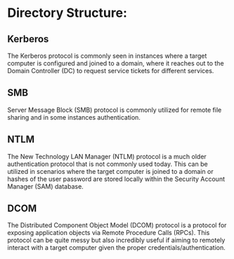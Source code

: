 # Directory Structure:

## Kerberos
The Kerberos protocol is commonly seen in instances where a target computer is configured and joined to a domain, where it reaches out to the Domain Controller (DC) to request service tickets for different services. 

## SMB
Server Message Block (SMB) protocol is commonly utilized for remote file sharing and in some instances authentication.

## NTLM
The New Technology LAN Manager (NTLM) protocol is a much older authentication protocol that is not commonly used today. This can be utilized in scenarios where the target computer is joined to a domain or hashes of the user password are stored locally within the Security Account Manager (SAM) database. 

## DCOM
The Distributed Component Object Model (DCOM) protocol is a protocol for exposing application objects via Remote Procedure Calls (RPCs). This protocol can be quite messy but also incredibly useful if aiming to remotely interact with a target computer given the proper credentials/authentication. 
